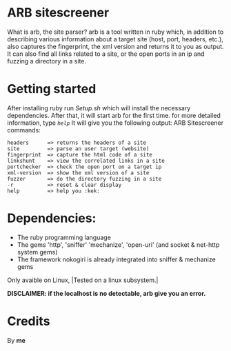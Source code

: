 # ARB sitescreener
What is arb, the site parser? arb is a tool written in ruby ​​which, in addition to describing various information about a target site (host, port, headers, etc.), also captures the fingerprint, the xml version and returns it to you as output. It can also find all links related to a site, or the open ports in an ip and fuzzing a directory in a site.

# Getting started

After installing ruby ​​run _Setup.sh_ which will install the necessary dependencies. After that, it will start arb for the first time. for more detailed information, type _`help`_
It will give you the following output:
ARB Sitescreener commands:

```
headers      => returns the headers of a site
site         => parse an user target (website)
fingerprint  => capture the html code of a site
linkshunt    => view the correlated links in a site
portchecker  => check the open port on a target ip
xml-version  => show the xml version of a site
fuzzer       => do the directory fuzzing in a site
-r           => reset & clear display
help         => help you :kek:
```

# Dependencies:

- The ruby programming language
- The gems 'http', 'sniffer' 'mechanize', 'open-uri' (and socket & net-http system gems)
- The framework nokogiri is already integrated into sniffer & mechanize gems

Only avaible on Linux, |Tested on a linux subsystem.|

**DISCLAIMER: if the localhost is no detectable, arb give you an error.**

# Credits
By **me**

